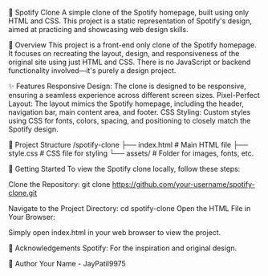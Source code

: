 🎵 Spotify Clone
A simple clone of the Spotify homepage, built using only HTML and CSS. This project is a static representation of Spotify's design, aimed at practicing and showcasing web design skills.

📖 Overview
This project is a front-end only clone of the Spotify homepage. It focuses on recreating the layout, design, and responsiveness of the original site using just HTML and CSS. There is no JavaScript or backend functionality involved—it's purely a design project.

✨ Features
Responsive Design: The clone is designed to be responsive, ensuring a seamless experience across different screen sizes.
Pixel-Perfect Layout: The layout mimics the Spotify homepage, including the header, navigation bar, main content area, and footer.
CSS Styling: Custom styles using CSS for fonts, colors, spacing, and positioning to closely match the Spotify design.

📂 Project Structure
/spotify-clone
├── index.html      # Main HTML file
├── style.css       # CSS file for styling
└── assets/         # Folder for images, fonts, etc.

🚀 Getting Started
To view the Spotify clone locally, follow these steps:

Clone the Repository:
git clone https://github.com/your-username/spotify-clone.git

Navigate to the Project Directory:
cd spotify-clone
Open the HTML File in Your Browser:

Simply open index.html in your web browser to view the project.

🙌 Acknowledgements
Spotify: For the inspiration and original design.

👤 Author
Your Name - JayPatil9975
